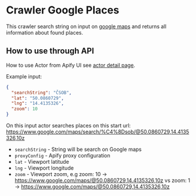 # Crawler Google Places
This crawler search string on input on [google maps](https://www.google.com/maps) and returns all information about found places.

## How to use through API
How to use Actor from Apify UI see [actor detail page](https://www.apify.com/drobnikj/crawler-google-places).

Example input:
```json
{
  "searchString": "ČSOB",
  "lat": "50.0860729",
  "lng": "14.4135326",
  "zoom": 10
}
```
On this input actor searches places on this start url: https://www.google.com/maps/search/%C4%8Dsob/@50.0860729,14.4135326,10z

- `searchString` - String will be search on Google maps
- `proxyConfig` - Apify proxy configuration
- `lat` - Viewport latitude
- `lng` - Viewport longitude
- `zoom` - Viewport zoom, e.g zoom: 10 -> https://www.google.com/maps/@50.0860729,14.4135326,10z vs zoom: 1 -> https://www.google.com/maps/@50.0860729,14.4135326,10z
